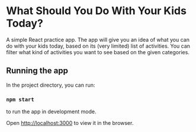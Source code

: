 # What Should You Do With Your Kids Today?

A simple React practice app. The app will give you an idea of what you can do with your kids today, based on its (very limited) list of activities. You can filter what kind of activities you want to see based on the given categories.

## Running the app

In the project directory, you can run:

### `npm start`

to run the app in development mode.

Open [http://localhost:3000](http://localhost:3000) to view it in the browser.
